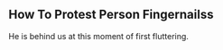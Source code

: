 How To Protest Person Fingernailss
----------------------------------
He is behind us at this moment of first fluttering.  
